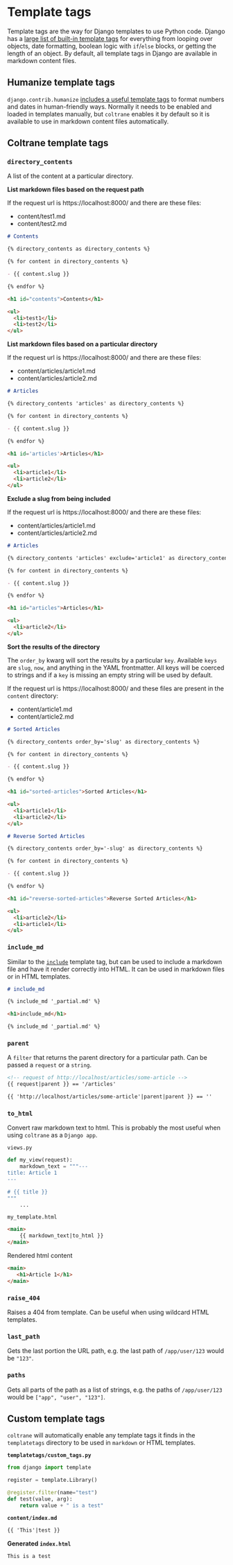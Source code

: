 # Template tags

Template tags are the way for Django templates to use Python code. Django has a [large list of built-in template tags](https://docs.djangoproject.com/en/stable/ref/templates/builtins/) for everything from looping over objects, date formatting, boolean logic with `if`/`else` blocks, or getting the length of an object. By default, all template tags in Django are available in markdown content files.

## Humanize template tags

`django.contrib.humanize` [includes a useful template tags](https://docs.djangoproject.com/en/stable/ref/contrib/humanize/) to format numbers and dates in human-friendly ways. Normally it needs to be enabled and loaded in templates manually, but `coltrane` enables it by default so it is available to use in markdown content files automatically.

## Coltrane template tags

### `directory_contents`

A list of the content at a particular directory.

**List markdown files based on the request path**

If the request url is https://localhost:8000/ and there are these files:

- content/test1.md
- content/test2.md

```markdown
# Contents

{% directory_contents as directory_contents %}

{% for content in directory_contents %}

- {{ content.slug }}

{% endfor %}
```

```html
<h1 id="contents">Contents</h1>

<ul>
  <li>test1</li>
  <li>test2</li>
</ul>
```

**List markdown files based on a particular directory**

If the request url is https://localhost:8000/ and there are these files:

- content/articles/article1.md
- content/articles/article2.md

```markdown
# Articles

{% directory_contents 'articles' as directory_contents %}

{% for content in directory_contents %}

- {{ content.slug }}

{% endfor %}
```

```html
<h1 id='articles'>Articles</h1>

<ul>
  <li>article1</li>
  <li>article2</li>
</ul>
```

**Exclude a slug from being included**

If the request url is https://localhost:8000/ and there are these files:

- content/articles/article1.md
- content/articles/article2.md

```markdown
# Articles

{% directory_contents 'articles' exclude='article1' as directory_contents %}

{% for content in directory_contents %}

- {{ content.slug }}

{% endfor %}
```

```html
<h1 id="articles">Articles</h1>

<ul>
  <li>article2</li>
</ul>
```

**Sort the results of the directory**

The `order_by` kwarg will sort the results by a particular `key`. Available `keys` are `slug`, `now`, and anything in the YAML frontmatter. All keys will be coerced to strings and if a `key` is missing an empty string will be used by default.

If the request url is https://localhost:8000/ and these files are present in the `content` directory:

- content/article1.md
- content/article2.md

```markdown
# Sorted Articles

{% directory_contents order_by='slug' as directory_contents %}

{% for content in directory_contents %}

- {{ content.slug }}

{% endfor %}
```

```html
<h1 id="sorted-articles">Sorted Articles</h1>

<ul>
  <li>article1</li>
  <li>article2</li>
</ul>
```

```markdown
# Reverse Sorted Articles

{% directory_contents order_by='-slug' as directory_contents %}

{% for content in directory_contents %}

- {{ content.slug }}

{% endfor %}
```

```html
<h1 id="reverse-sorted-articles">Reverse Sorted Articles</h1>

<ul>
  <li>article2</li>
  <li>article1</li>
</ul>
```

### `include_md`

Similar to the [`include`](https://docs.djangoproject.com/en/stable/ref/templates/builtins/#include) template tag, but can be used to include a markdown file and have it render correctly into HTML. It can be used in markdown files or in HTML templates.

```markdown
# include_md

{% include_md '_partial.md' %}
```

```html
<h1>include_md</h1>

{% include_md '_partial.md' %}
```

### `parent`

A `filter` that returns the parent directory for a particular path. Can be passed a `request` or a `string`.

```html
<!-- request of http://localhost/articles/some-article -->
{{ request|parent }} == '/articles'
```

```html
{{ 'http://localhost/articles/some-article'|parent|parent }} == ''
```

### `to_html`

Convert raw markdown text to html. This is probably the most useful when using `coltrane` as a `Django app`.

`views.py`
```python
def my_view(request):
    markdown_text = """---
title: Article 1
---

# {{ title }}
"""
    ...
```

`my_template.html`
```html
<main>
    {{ markdown_text|to_html }}
</main>
```

Rendered html content
```html
<main>
   <h1>Article 1</h1>
</main>
```

### `raise_404`

Raises a 404 from template. Can be useful when using wildcard HTML templates.

### `last_path`

Gets the last portion the URL path, e.g. the last path of `/app/user/123` would be `"123"`.

### `paths`

Gets all parts of the path as a list of strings, e.g. the paths of `/app/user/123` would be `["app", "user", "123"]`.

## Custom template tags

`coltrane` will automatically enable any template tags it finds in the `templatetags` directory to be used in `markdown` or HTML templates.

**`templatetags/custom_tags.py`**

```python
from django import template

register = template.Library()

@register.filter(name="test")
def test(value, arg):
    return value + " is a test"
```

**`content/index.md`**

```markdown
{{ 'This'|test }}
```

**Generated `index.html`**

```html
This is a test
```
